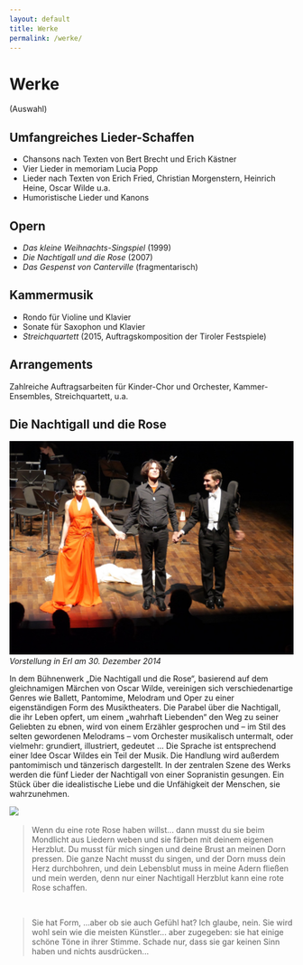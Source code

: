 ```yaml
---
layout: default
title: Werke
permalink: /werke/
---
```


Werke
=====

(Auswahl)

Umfangreiches Lieder-Schaffen
-----------------------------

* Chansons nach Texten von Bert Brecht und Erich Kästner
* Vier Lieder in memoriam Lucia Popp
* Lieder nach Texten von Erich Fried, Christian Morgenstern, Heinrich Heine, Oscar Wilde u.a.
* Humoristische Lieder und Kanons

Opern
-----

* *Das kleine Weihnachts-Singspiel* (1999)
* *Die Nachtigall und die Rose* (2007)
* *Das Gespenst von Canterville* (fragmentarisch)

Kammermusik
-----------

* Rondo für Violine und Klavier
* Sonate für Saxophon und Klavier
* *Streichquartett* (2015, Auftragskomposition der Tiroler Festspiele)

Arrangements
------------

Zahlreiche Auftragsarbeiten für Kinder-Chor und Orchester,
Kammer-Ensembles, Streichquartett,  u.a.


Die Nachtigall und die Rose
---------------------------

![](/assets/2014-12-30-erl2.jpg)
*Vorstellung in Erl am 30. Dezember 2014*

In dem Bühnenwerk „Die Nachtigall und die Rose“,
basierend auf dem gleichnamigen Märchen von Oscar Wilde,
vereinigen sich verschiedenartige Genres wie Ballett, Pantomime, Melodram und Oper
zu einer eigenständigen Form des Musiktheaters.
Die Parabel über die Nachtigall, die ihr Leben opfert,
um einem „wahrhaft Liebenden“ den Weg zu seiner Geliebten zu ebnen,
wird von einem Erzähler gesprochen und – im Stil des selten gewordenen Melodrams –
vom Orchester musikalisch untermalt, oder vielmehr: grundiert, illustriert, gedeutet ...
Die Sprache ist entsprechend einer Idee Oscar Wildes ein Teil der Musik.
Die Handlung wird außerdem pantomimisch und tänzerisch dargestellt.
In der zentralen Szene des Werks werden die fünf Lieder der Nachtigall
von einer Sopranistin gesungen.
Ein Stück über die idealistische Liebe und die Unfähigkeit der Menschen, sie wahrzunehmen.

<a href="/assets/nachtigall-partitur-gross.bmp"><img src="/assets/nachtigall-partitur.png"></a>


> Wenn du eine rote Rose haben willst... dann musst du
> sie beim Mondlicht aus Liedern weben und sie färben mit deinem eigenen Herzblut.
> Du musst für mich singen und deine Brust an meinen Dorn pressen.
> Die ganze Nacht musst du singen, und der Dorn muss dein Herz durchbohren,
> und dein Lebensblut muss in meine Adern fließen und mein werden,
> denn nur einer Nachtigall Herzblut kann eine rote Rose schaffen.

<br />

> Sie hat Form, ...aber ob sie auch Gefühl hat? Ich glaube, nein.
> Sie wird wohl sein wie die meisten Künstler... aber zugegeben:
> sie hat einige schöne Töne in ihrer Stimme.
> Schade nur, dass sie gar keinen Sinn haben und nichts ausdrücken...
